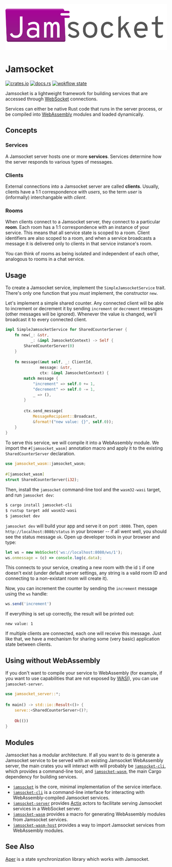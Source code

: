 ![Jamsocket Logo](jamsocket_logo.svg)

# Jamsocket

[![crates.io](https://img.shields.io/crates/v/jamsocket.svg)](https://crates.io/crates/jamsocket)
[![docs.rs](https://img.shields.io/badge/docs-release-brightgreen)](https://docs.rs/jamsocket/0.1.0/jamsocket/)
[![wokflow state](https://github.com/jamsocket/jamsocket/workflows/test/badge.svg)](https://github.com/drifting-in-space/jamsocket/actions/workflows/test.yml)

Jamsocket is a lightweight framework for building services that are accessed through
[WebSocket](https://developer.mozilla.org/en-US/docs/Web/API/WebSockets_API) connections.

Services can either be native Rust code that runs in the server process, or be compiled into
[WebAssembly](https://webassembly.org/) modules and loaded dynamically.

## Concepts

### Services

A Jamsocket server hosts one or more **services**. Services determine how the server responds to various types of
messages.

### Clients

External connections into a Jamsocket server are called **clients**. Usually, clients have a 1:1 correspondence with
*users*, so the term *user* is (informally) interchangable with *client*.

### Rooms

When clients connect to a Jamsocket server, they connect to a particular **room**. Each room has a 1:1 correspondence with an instance of your service. This means that all service state is scoped to a room. Client identifiers are also scoped to a room, and when a service broadcasts a message it is delivered only to clients in that service instance's room.

You can think of rooms as being isolated and independent of each other, analogous to rooms in a chat service.

## Usage

To create a Jamsocket service, implement the `SimpleJamsocketService` trait. There's only one function that you *must* implement, the constructor `new`.

Let's implement a simple shared counter. Any connected client will be able to increment or decrement it by sending 
`increment` or `decrement` messages (other messages will be ignored). Whenever the value is changed, we'll broadcast it 
to every connected client.

```rust
impl SimpleJamsocketService for SharedCounterServer {
    fn new(_: &str,
           _: &impl JamsocketContext) -> Self {
        SharedCounterServer(0)
    }

    fn message(&mut self, _: ClientId,
               message: &str,
               ctx: &impl JamsocketContext) {
        match message {
            "increment" => self.0 += 1,
            "decrement" => self.0 -= 1,
            _ => (),
        }

        ctx.send_message(
            MessageRecipient::Broadcast,
            &format!("new value: {}", self.0));
    }
}
```

To serve this service, we will compile it into a WebAssembly module. We import the `#[jamsocket_wasm]`
annotation macro and apply it to the existing `SharedCounterServer` declaration.

```rust
use jamsocket_wasm::jamsocket_wasm;

#[jamsocket_wasm]
struct SharedCounterServer(i32);
```

Then, install the `jamsocket` command-line tool and the `wasm32-wasi` target, and run 
`jamsocket dev`:

```bash
$ cargo install jamsocket-cli
$ rustup target add wasm32-wasi
$ jamsocket dev
```

`jamsocket dev` will build your app and serve it on port `:8080`. Then, open
`http://localhost:8080/status` in your browser -- if all went well, you should see the
status message `ok`. Open up developer tools in your browser and type:

```javascript
let ws = new WebSocket('ws://localhost:8080/ws/1');
ws.onmessage = (c) => console.log(c.data);
```

This connects to your service, creating a new room with the id `1` if one doesn't exist
(under default server settings, any string is a vaild room ID and connecting to a non-existant
room will create it).

Now, you can increment the counter by sending the `increment` message using the `ws` handle:

```javascript
ws.send('increment')
```

If everything is set up correctly, the result will be printed out:

```
new value: 1
```

If multiple clients are connected, each one will receive this message. Just like that, we have a mechanism for sharing some (very basic) application state between clients.

## Using without WebAssembly

If you don't want to compile your service to WebAssembly (for example, if you want to use 
capabilities that are
not exposed by [WASI](https://wasi.dev/)), you can use `jamsocket-server`.

```rust
use jamsocket_server::*;

fn main() -> std::io::Result<()> {
    serve::<SharedCounterServer>()?;

    Ok(())
}
```

## Modules

Jamsocket has a modular architecture. If all you want to do is generate a Jamsocket service to
be served with an existing Jamsocket WebAssembly server, the main crates you will interact with
will probably be [`jamsocket-cli`](/jamsocket-cli), which provides a command-line tool, and
[`jamsocket-wasm`](/jamsocket-wasm), the main Cargo dependency for building services.

- [`jamsocket`](https://docs.rs/jamsocket/) is the core, minimal implementation of the service interface.
- [`jamsocket-cli`](https://docs.rs/jamsocket-cli/) is a command-line interface for interacting with WebAssembly-compiled Jamsocket services.
- [`jamsocket-server`](https://docs.rs/jamsocket-server/) provides [Actix](https://actix.rs/) actors to facilitate serving Jamsocket services in a WebSocket server.
- [`jamsocket-wasm`](https://docs.rs/jamsocket-wasm/) provides a macro for generating WebAssembly modules from Jamsocket services.
- [`jamsocket-wasm-host`](https://docs.rs/jamsocket-wasm-host/) provides a way to import Jamsocket services from WebAssembly modules.

## See Also

[Aper](https://github.com/aper-dev/aper) is a state synchronization library which
works with Jamsocket. 
